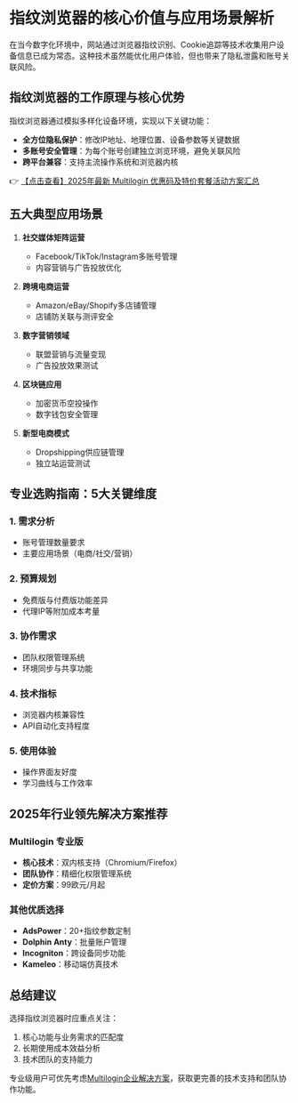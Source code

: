 # 指纹浏览器的核心价值与应用场景解析

在当今数字化环境中，网站通过浏览器指纹识别、Cookie追踪等技术收集用户设备信息已成为常态。这种技术虽然能优化用户体验，但也带来了隐私泄露和账号关联风险。

## 指纹浏览器的工作原理与核心优势

指纹浏览器通过模拟多样化设备环境，实现以下关键功能：

- **全方位隐私保护**：修改IP地址、地理位置、设备参数等关键数据
- **多账号安全管理**：为每个账号创建独立浏览环境，避免关联风险
- **跨平台兼容**：支持主流操作系统和浏览器内核

👉 [【点击查看】2025年最新 Multilogin 优惠码及特价套餐活动方案汇总](https://bit.ly/multIlogin)

## 五大典型应用场景

1. **社交媒体矩阵运营**
   - Facebook/TikTok/Instagram多账号管理
   - 内容营销与广告投放优化

2. **跨境电商运营**
   - Amazon/eBay/Shopify多店铺管理
   - 店铺防关联与测评安全

3. **数字营销领域**
   - 联盟营销与流量变现
   - 广告投放效果测试

4. **区块链应用**
   - 加密货币空投操作
   - 数字钱包安全管理

5. **新型电商模式**
   - Dropshipping供应链管理
   - 独立站运营测试

## 专业选购指南：5大关键维度

### 1. 需求分析
- 账号管理数量要求
- 主要应用场景（电商/社交/营销）

### 2. 预算规划
- 免费版与付费版功能差异
- 代理IP等附加成本考量

### 3. 协作需求
- 团队权限管理系统
- 环境同步与共享功能

### 4. 技术指标
- 浏览器内核兼容性
- API自动化支持程度

### 5. 使用体验
- 操作界面友好度
- 学习曲线与工作效率

## 2025年行业领先解决方案推荐

### Multilogin 专业版
- **核心技术**：双内核支持（Chromium/Firefox）
- **团队协作**：精细化权限管理系统
- **定价方案**：99欧元/月起

### 其他优质选择
- **AdsPower**：20+指纹参数定制
- **Dolphin Anty**：批量账户管理
- **Incogniton**：跨设备同步功能
- **Kameleo**：移动端仿真技术

## 总结建议

选择指纹浏览器时应重点关注：
1. 核心功能与业务需求的匹配度
2. 长期使用成本效益分析
3. 技术团队的支持能力

专业级用户可优先考虑[Multilogin企业解决方案](https://bit.ly/multIlogin)，获取更完善的技术支持和团队协作功能。